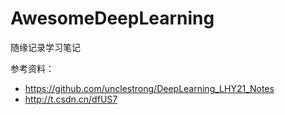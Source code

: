 # AwesomeDeepLearning
随缘记录学习笔记

参考资料：

- https://github.com/unclestrong/DeepLearning_LHY21_Notes
- http://t.csdn.cn/dfUS7
